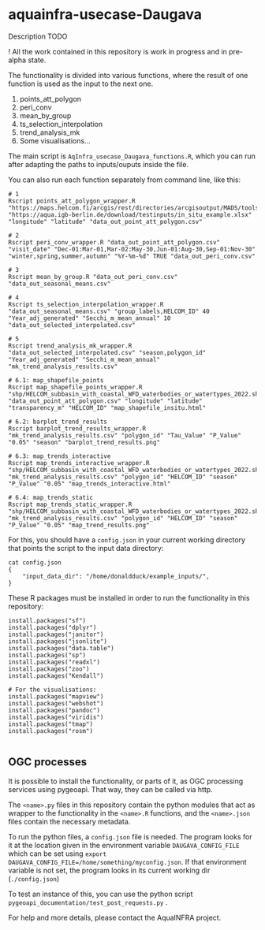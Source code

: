 # aquainfra-usecase-Daugava

 Description TODO

 ! All the work contained in this repository is work in progress and
   in pre-alpha state.

The functionality is divided into various functions, where the result
of one function is used as the input to the next one.

1. points_att_polygon
1. peri_conv
1. mean_by_group
1. ts_selection_interpolation
1. trend_analysis_mk
1. Some visualisations...

The main script is `AqInfra_usecase_Daugava_functions.R`, which you can run
after adapting the paths to inputs/ouputs inside the file.

You can also run each function separately from command line, like this:

```
# 1
Rscript points_att_polygon_wrapper.R "https://maps.helcom.fi/arcgis/rest/directories/arcgisoutput/MADS/tools_GPServer/_ags_HELCOM_subbasin_with_coastal_WFD_waterbodies_or_wa.zip" "https://aqua.igb-berlin.de/download/testinputs/in_situ_example.xlsx" "longitude" "latitude" "data_out_point_att_polygon.csv"

# 2
Rscript peri_conv_wrapper.R "data_out_point_att_polygon.csv" "visit_date" "Dec-01:Mar-01,Mar-02:May-30,Jun-01:Aug-30,Sep-01:Nov-30" "winter,spring,summer,autumn" "%Y-%m-%d" TRUE "data_out_peri_conv.csv"

# 3
Rscript mean_by_group.R "data_out_peri_conv.csv" "data_out_seasonal_means.csv"

# 4
Rscript ts_selection_interpolation_wrapper.R "data_out_seasonal_means.csv" "group_labels,HELCOM_ID" 40 "Year_adj_generated" "Secchi_m_mean_annual" 10 "data_out_selected_interpolated.csv"

# 5
Rscript trend_analysis_mk_wrapper.R "data_out_selected_interpolated.csv" "season,polygon_id" "Year_adj_generated" "Secchi_m_mean_annual" "mk_trend_analysis_results.csv"

# 6.1: map_shapefile_points
Rscript map_shapefile_points_wrapper.R "shp/HELCOM_subbasin_with_coastal_WFD_waterbodies_or_watertypes_2022.shp" "data_out_point_att_polygon.csv" "longitude" "latitude" "transparency_m" "HELCOM_ID" "map_shapefile_insitu.html"

# 6.2: barplot_trend_results
Rscript barplot_trend_results_wrapper.R "mk_trend_analysis_results.csv" "polygon_id" "Tau_Value" "P_Value" "0.05" "season" "barplot_trend_results.png"

# 6.3: map_trends_interactive
Rscript map_trends_interactive_wrapper.R "shp/HELCOM_subbasin_with_coastal_WFD_waterbodies_or_watertypes_2022.shp" "mk_trend_analysis_results.csv" "polygon_id" "HELCOM_ID" "season" "P_Value" "0.05" "map_trends_interactive.html"

# 6.4: map_trends_static
Rscript map_trends_static_wrapper.R "shp/HELCOM_subbasin_with_coastal_WFD_waterbodies_or_watertypes_2022.shp" "mk_trend_analysis_results.csv" "polygon_id" "HELCOM_ID" "season" "P_Value" "0.05" "map_trend_results.png"

```

For this, you should have a `config.json` in your current working directory that
points the script to the input data directory:

```
cat config.json
{
    "input_data_dir": "/home/donaldduck/example_inputs/",
}
```


These R packages must be installed in order to run the functionality in
this repository:

```
install.packages("sf")
install.packages("dplyr")
install.packages("janitor")
install.packages("jsonlite")
install.packages("data.table")
install.packages("sp")
install.packages("readxl")
install.packages("zoo")
install.packages("Kendall")

# For the visualisations:
install.packages("mapview")
install.packages("webshot")
install.packages("pandoc")
install.packages("viridis")
install.packages("tmap")
install.packages("rosm")


```

## OGC processes

It is possible to install the functionality, or parts of it, as OGC processing
services using pygeoapi. That way, they can be called via http.

The `<name>.py` files in this repository contain the python modules that act as
wrapper to the functionality in the `<name>.R` functions, and the `<name>.json`
files contain the necessary metadata.

To run the python files, a `config.json` file is needed. The program looks for it
at the location given in the environment variable `DAUGAVA_CONFIG_FILE` which can
be set using `export DAUGAVA_CONFIG_FILE=/home/something/myconfig.json`. If that
environment variable is not set, the program looks in its current working dir
(`./config.json`)

To test an instance of this, you can use the
python script `pygeoapi_documentation/test_post_requests.py` .

For help and more details, please contact the AquaINFRA project.

